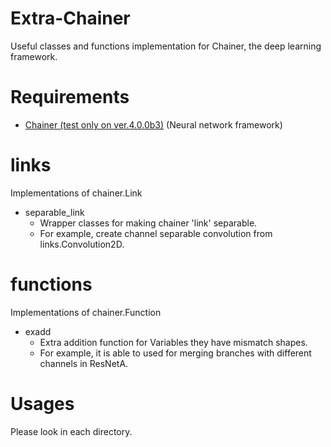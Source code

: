 # Extra-Chainer
Useful classes and functions implementation for Chainer, the deep learning framework.

# Requirements
- [Chainer (test only on ver.4.0.0b3)](https://github.com/pfnet/chainer) (Neural network framework)

# links
Implementations of chainer.Link
- separable_link
  - Wrapper classes for making chainer 'link' separable.
  - For example, create channel separable convolution from links.Convolution2D.

# functions
Implementations of chainer.Function
- exadd
  - Extra addition function for Variables they have mismatch shapes.
  - For example, it is able to used for merging branches with different channels in ResNetA.

# Usages
Please look in each directory.
